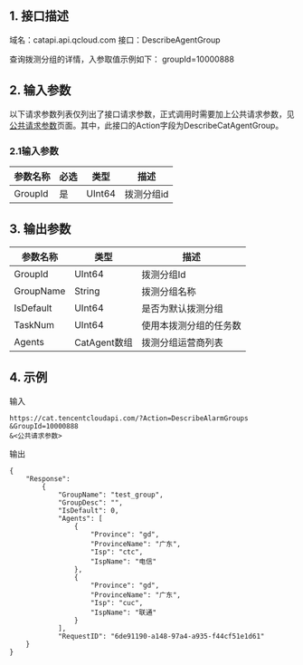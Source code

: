 ## 1. 接口描述

域名：catapi.api.qcloud.com
接口：DescribeAgentGroup



查询拨测分组的详情，入参取值示例如下：
groupId=10000888

## 2. 输入参数

以下请求参数列表仅列出了接口请求参数，正式调用时需要加上公共请求参数，见<a href="/doc/api/405/公共请求参数" title="公共请求参数">公共请求参数</a>页面。其中，此接口的Action字段为DescribeCatAgentGroup。

### 2.1输入参数

| 参数名称    | 必选   | 类型      | 描述     |
| ------- | ---- | ---- | ------ |
| GroupId | 是    | UInt64  | 拨测分组id |
#### 

## 3. 输出参数

| 参数名称    | 类型     | 描述                  |
| ------- | ------ | ------------------- |
| GroupId    | UInt64    | 拨测分组Id |
| GroupName | String | 拨测分组名称               |
| IsDefault    | UInt64  | 是否为默认拨测分组              |
| TaskNum    | UInt64  | 使用本拨测分组的任务数              |
| Agents    | CatAgent数组  | 拨测分组运营商列表              |


## 4. 示例

输入

```
https://cat.tencentcloudapi.com/?Action=DescribeAlarmGroups
&GroupId=10000888
&<公共请求参数>

```

输出

```
{
	"Response": 
        {	
            "GroupName": "test_group",
            "GroupDesc": "",
            "IsDefault": 0,
            "Agents": [
                {
                    "Province": "gd",
                    "ProvinceName": "广东",
                    "Isp": "ctc",
                    "IspName": "电信"
                },
                {
                    "Province": "gd",
                    "ProvinceName": "广东",
                    "Isp": "cuc",
                    "IspName": "联通"
                }            
            ],
            "RequestID": "6de91190-a148-97a4-a935-f44cf51e1d61"
	}	
}
```